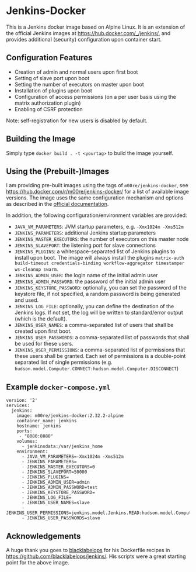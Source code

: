 # Jenkins-Docker

This is a Jenkins docker image based on Alpine Linux. It is an extension of the official Jenkins images
at https://hub.docker.com/_/jenkins/, and provides additional (security) configuration upon container start. 

## Configuration Features
- Creation of admin and normal users upon first boot
- Setting of slave port upon boot
- Setting the number of executors on master upon boot
- Installation of plugins upon boot
- Configuration of access permissions (on a per user basis using the matrix authorization plugin)
- Enabling of CSRF protection

Note: self-registration for new users is disabled by default.

## Building the Image

Simply type ```docker build . -t <yourtag>``` to build the image yourself.

## Using the (Prebuilt-)Images

I am providing pre-built images using the tags of ```m00re/jenkins-docker```, see https://hub.docker.com/r/m00re/jenkins-docker/ for a list of available image versions. The image uses the same configuration mechanism and options as described in the [official documentation](https://hub.docker.com/_/jenkins/).

In addition, the following configuration/environment variables are provided:
- ```JAVA_VM_PARAMETERS```: JVM startup parameters, e.g. ```-Xmx1024m -Xms512m```
- ```JENKINS_PARAMETERS```: additional Jenkins startup parameters
- ```JENKINS_MASTER_EXECUTORS```: the number of executors on this master node
- ```JENKINS_SLAVEPORT```: the listening port for slave connections
- ```JENKINS_PLUGINS```: a whitespace-separated list of Jenkins plugins to install upon boot. The image will always install the plugins ```matrix-auth build-timeout credentials-binding workflow-aggregator timestamper ws-cleanup swarm```.
- ```JENKINS_ADMIN_USER```: the login name of the initial admin user
- ```JENKINS_ADMIN_PASSWORD```: the password of the initial admin user
- ```JENKINS_KEYSTORE_PASSWORD```: optionally, you can set the password of the keystore file, if not specified, a random password is being generated and used.
- ```JENKINS_LOG_FILE```: optionally, you can define the destination of the Jenkins logs. If not set, the log will be written to standard/error output (which is the default).
- ```JENKINS_USER_NAMES```: a comma-separated list of users that shall be created upon first boot.
- ```JENKINS_USER_PASSWORDS```: a comma-separated list of passwords that shall be used for these users.
- ```JENKINS_USER_PERMISSIONS```: a comma-separated list of permissions that these users shall be granted. Each set of permissions is a double-point separated list of single permissions (e.g. ```hudson.model.Computer.CONNECT:hudson.model.Computer.DISCONNECT```)

## Example ```docker-compose.yml```
```
version: '2'
services:
  jenkins:
    image: m00re/jenkins-docker:2.32.2-alpine
    container_name: jenkins
    hostname: jenkins
    ports:
     - "8080:8080"
    volumes:
      - jenkinsdata:/var/jenkins_home
    environment:
      - JAVA_VM_PARAMETERS=-Xmx1024m -Xms512m
      - JENKINS_PARAMETERS=
      - JENKINS_MASTER_EXECUTORS=0
      - JENKINS_SLAVEPORT=50000
      - JENKINS_PLUGINS=
      - JENKINS_ADMIN_USER=admin
      - JENKINS_ADMIN_PASSWORD=test
      - JENKINS_KEYSTORE_PASSWORD=
      - JENKINS_LOG_FILE=
      - JENKINS_USER_NAMES=slave
      - JENKINS_USER_PERMISSIONS=jenkins.model.Jenkins.READ:hudson.model.Computer.CONNECT:hudson.model.Computer.DISCONNECT:hudson.model.Computer.CREATE
      - JENKINS_USER_PASSWORDS=slave
```

## Acknowledgements

A huge thank you goes to [blacklabelops](https://github.com/blacklabelops/) for his Dockerfile recipes in https://github.com/blacklabelops/jenkins/. His scripts were a great starting point for the above image.
